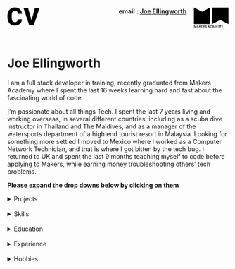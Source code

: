 <h1><a name="cv"><img align="left" src="./images/cv.png" height="45"></a><a href="https://makers.tech/"><img align="right" src="./images/makers.png" width="80"/></a></h1>
    
<h4 align="right">email&nbsp;:&nbsp;<a href="mailto:joeellingworth@gmail.com">Joe Ellingworth</a>&nbsp;&nbsp;&nbsp;&nbsp;&nbsp;</h4>
<br><br>

# Joe Ellingworth

<!-- A sentence about who and what you are. Then a sentence about what you've achieved. And then a sentence about what exictes you about tech. -->


I am a full stack developer in training, recently graduated from Makers Academy where I spent the last 16 weeks learning hard and fast about the fascinating world of code.

I'm passionate about all things Tech. I spent the last 7 years living and working overseas, in several different countries, including as a scuba dive instructor in Thailand and The Maldives, and as a manager of the watersports department of a high end tourist resort in Malaysia. Looking for something more settled I moved to Mexico where I worked as a Computer Network Technician, and that is where I got bitten by the tech bug. I returned to UK and spent the last 9 months teaching myself to code before applying to Makers, while earning money troubleshooting others’ tech problems.

**Please expand the drop downs below by clicking on them**

<details><summary>Projects</summary>
  <p>

  |Project Name               |Overview                           |Tech Stack   |Tech Stack                       | 
  |----------------|-------------------------------|-----------------------------|-----------------------------|
  |WePick 		 |A fun movie matching app to help you choose a movie between you and our friend. Our Final group project at Makers   |Ruby on Rails,, Sinatra, CSS, HTML, RSpec, Capybara and PSQL | [https://github.com/jasylwong/wepick](https://github.com/jasylwong/wepick)           
  |WePick2          |A redesign of our original WePick App. Focusing on expanding the concept with new features and new tech stack.          |React Native, Javascript, NodeJs, Jasmine, Jest, HTML, CSS           | | 
  |AceBook          |A simple social networking site users to make posts, upload images and interact with other uses.  |Ruby on Rails, Sinatra, CSS, HTML, RSpec, Capybara and PSQL| [https://github.com/Peter2-71828/aceBook-PingPong](https://github.com/Peter2-71828/aceBook-PingPong) |

  </p>
</details>
<br>


<details><summary>Skills</summary>

  <p>

  I am a fast learning logical thinker and resourceful team player. I am known as someone who rolls up my sleeves up and gets stuck in. I am quietly confident and well rounded. I fall back on the life skills I honed around the world in the variety of settings. Above all I am passionate about coding and problem solving,

  ### Fast learning team player

  Before I found my passion for coding I worked in several different countries, cultures and settings, always successful in the roles I took on. As evidence of my fast learning, I was promoted to a manager role after having been a scuba diving instructor for a relatively short time. I was hired as the Manager of the Dive and Activity Department at Batu Batu Resort in Malaysia where I successfully managed a team of 6 and a budget of £150,000

  I achieved these rapid promotions through being an adaptable team player, a natural teamleader, hard working, fast learning, always willing to take on extra responsibilities. Working in remote island resorts with limited external support to call on is testing, and it creates the conditions which forces one to fall back on your own problem solving and I became very resourceful.

  #### Hard working, well rounded and passionate about Tech

  I was introduced to the tech industry while living in Mexico in 2018. It was a learn-fast-high-pressured rollercoaster but I found that I excelled in it. I learnt a lot in a short time but the two most important things I learnt was I) I love trouble shooting and 2) I'm fascinated about tech.

  #### Recent months
  
  For the last 6 months I have been working as a general all purpose IT troubleshooter for a number of clients in and around clients.  Notably Ive been managing the social media connection for Emu bikes, and electric bike company based in London. 

  - I achieved A during my work at B (job, or otherwise)

  - I contributed to the growth of X while doing Y (job, or otherwise)

  - I built this, made this, broke this, fixed this, etc.

  - A link to some on-line evidence (blogs, videos, articles, etc.)
  
  </p>
  </details>
  <br>


  <details><summary>Education</summary>
  <p>

  ## Makers Academy (Dec 2019 to April 2020)

  A 16-week intensive development bootcamp. Starting with the basics of **Object Oriented Principles** we learnt **Ruby**,   Makers from day one encouraged us to use **Test Driven Development** so we became proficient using **RSpec**.  Every Afternoon at Makers we would pair program which played to my strength as a team player and taught me the valuable skill of explaining my code and thinking process to others. 

  We began by building simple web apps and began incorporating databases using **PSQL** at first and later **ORMs**. During the middle section of the course we started to learn **JavaScript** which while was challenging I enjoyed greatly.  As TTD was our way we leant **Jasmine** and even built our own testing framework. 

  The last 5 week of the course were spent working on group projects where we learnt the all important skills of good **Git** workflow, We also worked using the Agile cycle of development. 


  ## Unrelated to tech:

  ### PADI Master Scuba Diver Trainer
  In the process of becoming a top qualified scuba diving instructor I had to go though the intensive Instructor Development Course (IDC) - beyond the technical knowledge required to work as a scuba instructor, you have to have people skills and take responsibility for the lives of others, you have to be cool under fire and adaptable to new environments such as the underwater world where a dash to the safety of the surface can kill.

  ## Milton Abbey 2006 - 2011
  A levels in History, History Of Art, Religious studies and Communication 

  11 GCSEs



  </p>
  </details>
  <br>

  <details><summary>Experience</summary>
  <p>

  ## Experience

  **Joe's Tech Support** (April 2018 to Present)

  *General all purpose IT Support and troubleshooter*

  - A large verity of jobs in many aspecs of Tech. 
  - Computer Network managing 
  - Troubleshooting problems big and small
  - Managing social media accounts
  - Website and domain managment 

  <br>

   **Baja Connect** (July 2018 to April 2019)

  *Field Agent*

  - Learnt the trade of networking
  - Installed, configuredand maintained point to multipoint wireless WAN networks for all variety of clients (Ubiquiti airMAX)
  - Planned, Installed, configured and managed home and professional mesh LAN networks (Ubiquiti Unifi & Amplifi)
  - Configured and managed standard home networks via 802.11N and 802.11AC routers (TP link, Cisco)
  - Installed, Managed pre-sliced fiber optic hybrid systems to the home on the client side (Ubiquiti UFiber)
  - Installed, configured and managed home security equipment. (Ubiquity UnifiVideo & Ring )
  - Troubleshooting in all areas of the business. Client side and Server Rooms



  <br>

  **Batu Batu Resort** (Jan 2016 - Nov 2016)

  *Head of Dive and Activity Department*

  - Managed a team of 6 and a budget of £150,000
  - Responible for all Water related Activites and saftey of a private island 
  - Most qualifitied lifesaver and first Aider on a remote island
  - Responisible for the upkeep of the three island Speedboats
  - Maintained a full working dive shop include equipment, tanks and high maintence Compressor


  <br>

  **PADI SCUBA Instructor** (2014 - 2016)

  *Master Scuba Diver Trainer (MSDT)*

  - Learnt to work in ofter high pressure situations. 
  - Managing nervous people in often potenially dangers situations
  - Worked in high end resorts such as The Four Seasons Maldives


  </p>
</details>
<br>

<details><summary>Hobbies</summary>
  <p>
  ## Hobbies

  In 2018 I renovated my dilapidated 1969 Airstream land yacht trailer, a steep learning curve demonstrating resourcefulness, resilience and patience but not much aptitude. (Photos upon request)

  I recycle scrap into aquaponics gardens, the future of agriculture in dry climates


  (Any cool stuff that makes you a super part of a software development team)


  People seek me out to join their projects. I am blessed with a wide and wonderful circle of friends and family, and I love cats but most of all I love my dog Bentley
  </p>
</details>
<br>

